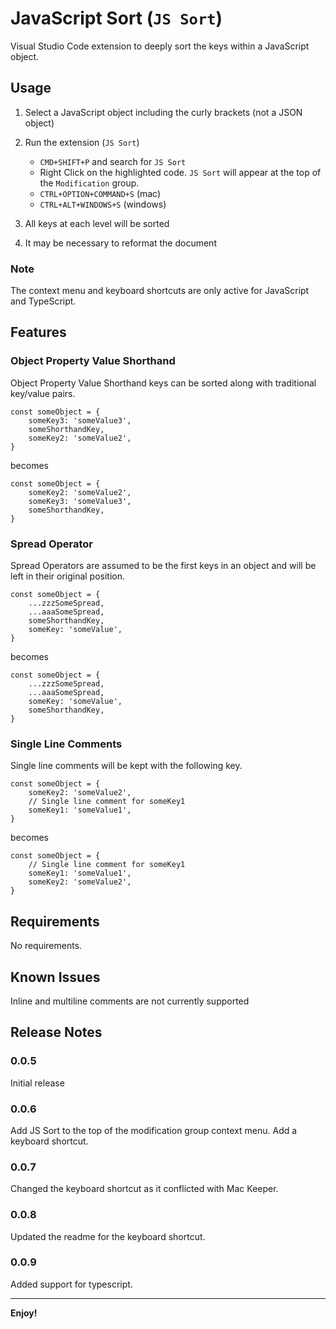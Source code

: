 # JavaScript Sort (`JS Sort`)

Visual Studio Code extension to deeply sort the keys within a JavaScript object.

## Usage

1. Select a JavaScript object including the curly brackets (not a JSON object)
2. Run the extension (`JS Sort`)

   - `CMD+SHIFT+P` and search for `JS Sort`
   - Right Click on the highlighted code. `JS Sort` will appear at the top of the `Modification` group.
   - `CTRL+OPTION+COMMAND+S` (mac)
   - `CTRL+ALT+WINDOWS+S` (windows)

3. All keys at each level will be sorted
4. It may be necessary to reformat the document

### **Note**

The context menu and keyboard shortcuts are only active for JavaScript and TypeScript.

## Features

### **Object Property Value Shorthand**

Object Property Value Shorthand keys can be sorted along with traditional key/value pairs.

    const someObject = {
        someKey3: 'someValue3',
        someShorthandKey,
        someKey2: 'someValue2',
    }

becomes

    const someObject = {
        someKey2: 'someValue2',
        someKey3: 'someValue3',
        someShorthandKey,
    }

### **Spread Operator**

Spread Operators are assumed to be the first keys in an object and will be left in their original position.

    const someObject = {
        ...zzzSomeSpread,
        ...aaaSomeSpread,
        someShorthandKey,
        someKey: 'someValue',
    }

becomes

    const someObject = {
        ...zzzSomeSpread,
        ...aaaSomeSpread,
        someKey: 'someValue',
        someShorthandKey,
    }

### **Single Line Comments**

Single line comments will be kept with the following key.

    const someObject = {
        someKey2: 'someValue2',
        // Single line comment for someKey1
        someKey1: 'someValue1',
    }

becomes

    const someObject = {
        // Single line comment for someKey1
        someKey1: 'someValue1',
        someKey2: 'someValue2',
    }

## Requirements

No requirements.

## Known Issues

Inline and multiline comments are not currently supported

## Release Notes

### 0.0.5

Initial release

### 0.0.6

Add JS Sort to the top of the modification group context menu.
Add a keyboard shortcut.

### 0.0.7

Changed the keyboard shortcut as it conflicted with Mac Keeper.

### 0.0.8

Updated the readme for the keyboard shortcut.

### 0.0.9

Added support for typescript.

---

**Enjoy!**
